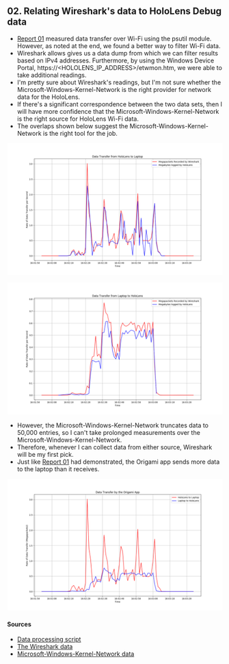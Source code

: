 ## 02. Relating Wireshark's data to HoloLens Debug data
* [Report 01](https://github.com/dchege711/Augmented_Reality/blob/master/Quantitative_Research/01_Laptop-as-a-server_and_HoloLens-as-a-display.md) measured data transfer over Wi-Fi using the psutil module. However, as noted at the end, we found a better way to filter Wi-Fi data.
* Wireshark allows gives us a data dump from which we can filter results based on IPv4 addresses. Furthermore, by using the Windows Device Portal, https://<HOLOLENS_IP_ADDRESS>/etwmon.htm, we were able to take additional readings.
* I'm pretty sure about Wireshark's readings, but I'm not sure whether the Microsoft-Windows-Kernel-Network is the right provider for network data for the HoloLens.
* If there's a significant correspondence between the two data sets, then I will have more confidence that the Microsoft-Windows-Kernel-Network is the right source for HoloLens Wi-Fi data.
* The overlaps shown below suggest the Microsoft-Windows-Kernel-Network is the right tool for the job.

![HoloLens_to_Laptop_Comparison](https://github.com/dchege711/Augmented_Reality/blob/master/Images/Wireshark_vs_WDP_HL_to_LP.png)

![Laptop_to_HoloLens_Comparison](https://github.com/dchege711/Augmented_Reality/blob/master/Images/Wireshark_vs_WDP_LP_to_HL.png)

* However, the Microsoft-Windows-Kernel-Network truncates data to 50,000 entries, so I can't take prolonged measurements over the Microsoft-Windows-Kernel-Network.
* Therefore, whenever I can collect data from either source, Wireshark will be my first pick.
* Just like [Report 01](https://github.com/dchege711/Augmented_Reality/blob/master/Quantitative_Research/01_Laptop-as-a-server_and_HoloLens-as-a-display.md) had demonstrated, the Origami app sends more data to the laptop than it receives.

![Data_Transfer_Origami](https://github.com/dchege711/Augmented_Reality/blob/master/Images/Wireshark_Origami.png)

#### Sources
* [Data processing script](https://github.com/dchege711/Augmented_Reality/blob/master/Quantitative_Research/Scripts/ProcessDataDumps.py)
* [The Wireshark data](https://github.com/dchege711/Augmented_Reality/tree/master/Quantitative_Research/Data_Dumps/Origami_Wireshark.csv)
* [Microsoft-Windows-Kernel-Network data](https://github.com/dchege711/Augmented_Reality/tree/master/Quantitative_Research/Data_Dumps/Origami_Windows_Device_Portal.csv)
